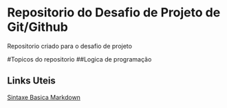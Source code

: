 # Repositorio do Desafio de Projeto de Git/Github
Repositorio criado para o desafio de projeto

#Topicos do repositorio
##Logica de programação



## Links Uteis
[Sintaxe Basica Markdown](https://www.markdownguide.org/basic-syntax/)
